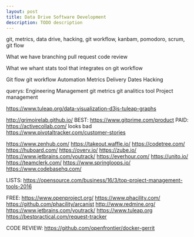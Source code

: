 ```yaml
---
layout: post
title: Data Drive Software Development
description: TODO description
---
```


git, metrics, data drive, hacking, git workflow, kanbam, pomodoro, scrum, git flow

What we have
  branching
  pull request
  code review

What we whant
  stats
  tool that integrates on git workflow

Git flow
git workflow
Automation
Metrics
Delivery Dates Hacking

querys:
Engineering Management
git metrics
git analitics tool
Project management

https://www.tuleap.org/data-visualization-d3js-tuleap-graphs


http://grimoirelab.github.io/
BEST: https://www.gitprime.com/product
PAID: https://activecollab.com/ looks bad
https://www.pivotaltracker.com/customer-stories

https://www.zenhub.com/
https://takeout.waffle.io/
https://codetree.com/
https://huboard.com/
https://overv.io/
https://zube.io/
https://www.jetbrains.com/youtrack/
https://everhour.com/
https://unito.io/
https://teamclerk.com/
https://www.springloops.io/
https://www.codebasehq.com/


LISTS:
https://opensource.com/business/16/3/top-project-management-tools-2016

FREE:
https://www.openproject.org/
https://www.phacility.com/
https://github.com/phacility/arcanist
http://www.redmine.org/
https://www.jetbrains.com/youtrack/
https://www.tuleap.org
https://bestpractical.com/request-tracker

CODE REVIEW:
https://github.com/openfrontier/docker-gerrit
